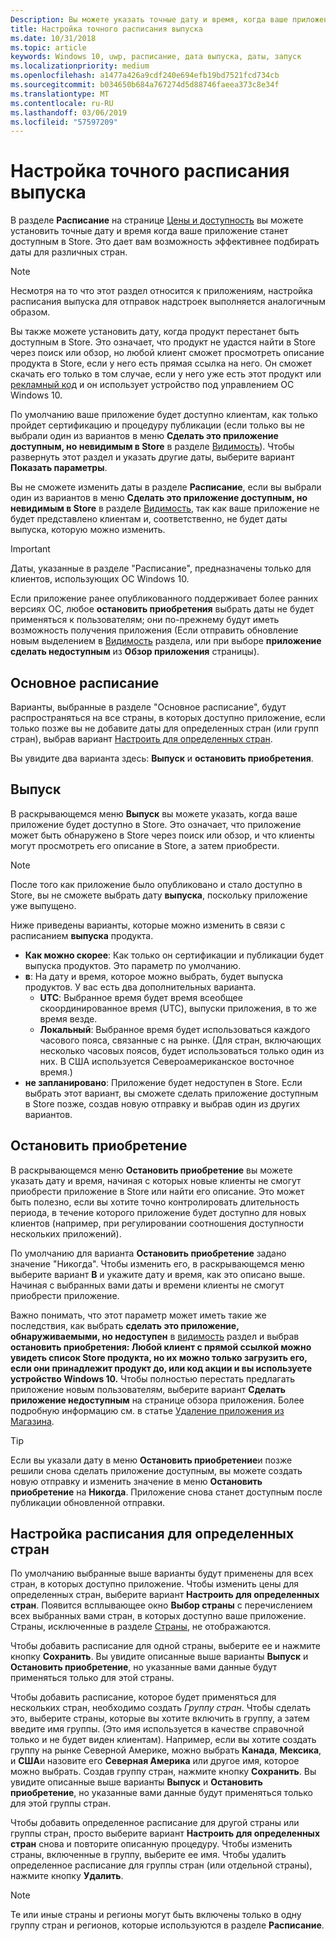 ```yaml
---
Description: Вы можете указать точные дату и время, когда ваше приложение станет доступным в Магазине. Это дает вам возможность эффективнее подбирать даты для различных стран.
title: Настройка точного расписания выпуска
ms.date: 10/31/2018
ms.topic: article
keywords: Windows 10, uwp, расписание, дата выпуска, даты, запуск
ms.localizationpriority: medium
ms.openlocfilehash: a1477a426a9cdf240e694efb19bd7521fcd734cb
ms.sourcegitcommit: b034650b684a767274d5d88746faeea373c8e34f
ms.translationtype: MT
ms.contentlocale: ru-RU
ms.lasthandoff: 03/06/2019
ms.locfileid: "57597209"
---
```

# <a name="configure-precise-release-scheduling"></a>Настройка точного расписания выпуска

В разделе **Расписание** на странице [Цены и доступность](set-app-pricing-and-availability.md) вы можете установить точные дату и время когда ваше приложение станет доступным в Store. Это дает вам возможность эффективнее подбирать даты для различных стран.

> [!NOTE]
> Несмотря на то что этот раздел относится к приложениям, настройка расписания выпуска для отправок надстроек выполняется аналогичным образом.

Вы также можете установить дату, когда продукт перестанет быть доступным в Store. Это означает, что продукт не удастся найти в Store через поиск или обзор, но любой клиент сможет просмотреть описание продукта в Store, если у него есть прямая ссылка на него. Он сможет скачать его только в том случае, если у него уже есть этот продукт или [рекламный код](generate-promotional-codes.md) и он использует устройство под управлением ОС Windows 10.

По умолчанию ваше приложение будет доступно клиентам, как только пройдет сертификацию и процедуру публикации (если только вы не выбрали один из вариантов в меню **Сделать это приложение доступным, но невидимым в Store** в разделе [Видимость](choose-visibility-options.md#discoverability)). Чтобы развернуть этот раздел и указать другие даты, выберите вариант **Показать параметры**.

Вы не сможете изменить даты в разделе **Расписание**, если вы выбрали один из вариантов в меню **Сделать это приложение доступным, но невидимым в Store** в разделе [Видимость](choose-visibility-options.md#discoverability), так как ваше приложение не будет представлено клиентам и, соответственно, не будет даты выпуска, которую можно изменить.

> [!IMPORTANT]
> Даты, указанные в разделе "Расписание", предназначены только для клиентов, использующих ОС Windows 10.
>
>Если приложение ранее опубликованного поддерживает более ранних версиях ОС, любое **остановить приобретения** выбрать даты не будет применяться к пользователям; они по-прежнему будут иметь возможность получения приложения (Если отправить обновление новым выделением в [Видимость](choose-visibility-options.md#discoverability) раздела, или при выборе **приложение сделать недоступным** из **Обзор приложения** страницы).


## <a name="base-schedule"></a>Основное расписание

Варианты, выбранные в разделе "Основное расписание", будут распространяться на все страны, в которых доступно приложение, если только позже вы не добавите даты для определенных стран (или групп стран), выбрав вариант [Настроить для определенных стран](#customize-the-schedule-for-specific-markets).

Вы увидите два варианта здесь: **Выпуск** и **остановить приобретения**. 

## <a name="release"></a>Выпуск

В раскрывающемся меню **Выпуск** вы можете указать, когда ваше приложение будет доступно в Store. Это означает, что приложение может быть обнаружено в Store через поиск или обзор, и что клиенты могут просмотреть его описание в Store, а затем приобрести.

>[!NOTE]
> После того как приложение было опубликовано и стало доступно в Store, вы не сможете выбрать дату **выпуска**, поскольку приложение уже выпущено.

Ниже приведены варианты, которые можно изменить в связи с расписанием **выпуска** продукта.
- **Как можно скорее**: Как только он сертификации и публикации будет выпуска продуктов. Это параметр по умолчанию.
- **в**: На дату и время, которое можно выбрать, будет выпуска продуктов. У вас есть два дополнительных варианта.
   - **UTC**: Выбранное время будет время всеобщее скоординированное время (UTC), выпуски приложения, в то же время везде.
   - **Локальный**: Выбранное время будет использоваться каждого часового пояса, связанные с на рынке. (Для стран, включающих несколько часовых поясов, будет использоваться только один из них. В США используется Североамериканское восточное время.)
- **не запланировано**: Приложение будет недоступен в Store. Если выбрать этот вариант, вы сможете сделать приложение доступным в Store позже, создав новую отправку и выбрав один из других вариантов.


## <a name="stop-acquisition"></a>Остановить приобретение

В раскрывающемся меню **Остановить приобретение** вы можете указать дату и время, начиная с которых новые клиенты не смогут приобрести приложение в Store или найти его описание. Это может быть полезно, если вы хотите точно контролировать длительность периода, в течение которого приложение будет доступно для новых клиентов (например, при регулировании соотношения доступности нескольких приложений).

По умолчанию для варианта **Остановить приобретение** задано значение "Никогда". Чтобы изменить его, в раскрывающемся меню выберите вариант **В** и укажите дату и время, как это описано выше. Начиная с выбранных вами даты и времени клиенты не смогут приобрести приложение.

Важно понимать, что этот параметр может иметь такие же последствия, как выбрать **сделать это приложение, обнаруживаемыми, но недоступен** в [видимость](choose-visibility-options.md#discoverability) раздел и выбрав **остановить приобретения: Любой клиент с прямой ссылкой можно увидеть список Store продукта, но их можно только загрузить его, если они принадлежит продукт до, или код акции и вы используете устройство Windows 10.** Чтобы полностью перестать предлагать приложение новым пользователям, выберите вариант **Сделать приложение недоступным** на странице обзора приложения. Более подробную информацию см. в статье [Удаление приложения из Магазина](guidance-for-app-package-management.md#removing-an-app-from-the-store).

> [!TIP]
> Если вы указали дату в меню **Остановить приобретение**и позже решили снова сделать приложение доступным, вы можете создать новую отправку и изменить значение в меню **Остановить приобретение** на **Никогда**. Приложение снова станет доступным после публикации обновленной отправки.

## <a name="customize-the-schedule-for-specific-markets"></a>Настройка расписания для определенных стран 

По умолчанию выбранные выше варианты будут применены для всех стран, в которых доступно приложение. Чтобы изменить цены для определенных стран, выберите вариант **Настроить для определенных стран**. Появится всплывающее окно **Выбор страны** с перечислением всех выбранных вами стран, в которых доступно ваше приложение. Страны, исключенные в разделе [Страны](define-pricing-and-market-selection.md), не отображаются. 

Чтобы добавить расписание для одной страны, выберите ее и нажмите кнопку **Сохранить**. Вы увидите описанные выше варианты **Выпуск** и **Остановить приобретение**, но указанные вами данные будут применяться только для этой страны.

Чтобы добавить расписание, которое будет применяться для нескольких стран, необходимо создать *Группу стран*. Чтобы сделать это, выберите страны, которые вы хотите включить в группу, а затем введите имя группы. (Это имя используется в качестве справочной только и не будет виден клиентам). Например, если вы хотите создать группу на рынке Северной Америке, можно выбрать **Канада**, **Мексика**, и **США**и назовите его **Северная Америка**  или другое имя, которое можно выбрать. Создав группу стран, нажмите кнопку **Сохранить**. Вы увидите описанные выше варианты **Выпуск** и **Остановить приобретение**, но указанные вами данные будут применяться только для этой группы стран.

Чтобы добавить определенное расписание для другой страны или группы стран, просто выберите вариант **Настроить для определенных стран** снова и повторите описанную процедуру. Чтобы изменить страны, включенные в группу, выберите ее имя. Чтобы удалить определенное расписание для группы стран (или отдельной страны), нажмите кнопку **Удалить**.

> [!NOTE]
> Те или иные страны и регионы могут быть включены только в одну группу стран и регионов, которые используются в разделе **Расписание**. 










